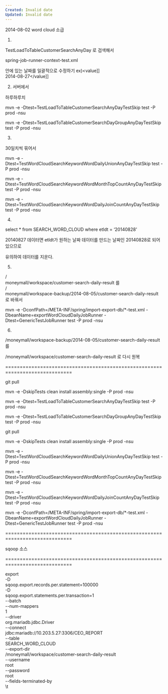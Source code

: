 ```yaml
---
Created: Invalid date
Updated: Invalid date
---
```

2014-08-02 word cloud 소급

1)

TestLoadToTableCustomerSearchAnyDay 로 검색해서

spring-job-runner-context-test.xml

안에 있는 날짜를 일괄적으로 수정하기 ex)<value]]  
2014-08-27</value]]  

2) 서버에서

하루하루치

mvn -e -Dtest=TestLoadToTableCustomerSearchAnyDayTestSkip test -P prod -nsu

mvn -e -Dtest=TestLoadToTableCustomerSearchDayGroupAnyDayTestSkip test -P prod -nsu

3)

30일치씩 묶어서

mvn -e -Dtest=TestWordCloudSearchKeywordWordDailyUnionAnyDayTestSkip test -P prod -nsu

mvn -e -Dtest=TestWordCloudSearchKeywordWordMonthTopCountAnyDayTestSkip test -P prod -nsu

mvn -e -Dtest=TestWordCloudSearchKeywordWordDailyJoinCountAnyDayTestSkip test -P prod -nsu

4)

select * from SEARCH_WORD_CLOUD where etldt = ‘20140828'

20140827 데이터면 etldt가 원하는 날짜 데이터를 만드는 날짜인 20140828로 되어있으므로

유의하여 데이터를 지운다.

5)  
/  
moneymall/workspace/customer-search-daily-result 를  
/  
moneymall/workspace-backup/2014-08-05/customer-search-daily-result 로 바꿔서

mvn -e -DconfPath=/META-INF/spring/import-export-db/*-test.xml -DbeanName=exportWordCloudDailyJobRunner -Dtest=GenericTestJobRunner test -P prod -nsu

6)

/moneymall/workspace-backup/2014-08-05/customer-search-daily-result 를

/moneymall/workspace/customer-search-daily-result 로 다시 원복

=============================================================================

git pull

mvn -e -DskipTests clean install assembly:single -P prod -nsu

mvn -e -Dtest=TestLoadToTableCustomerSearchAnyDayTestSkip test -P prod -nsu

mvn -e -Dtest=TestLoadToTableCustomerSearchDayGroupAnyDayTestSkip test -P prod -nsu

git pull

mvn -e -DskipTests clean install assembly:single -P prod -nsu

mvn -e -Dtest=TestWordCloudSearchKeywordWordDailyUnionAnyDayTestSkip test -P prod -nsu

mvn -e -Dtest=TestWordCloudSearchKeywordWordMonthTopCountAnyDayTestSkip test -P prod -nsu

mvn -e -Dtest=TestWordCloudSearchKeywordWordDailyJoinCountAnyDayTestSkip test -P prod -nsu

mvn -e -DconfPath=/META-INF/spring/import-export-db/*-test.xml -DbeanName=exportWordCloudDailyJobRunner -Dtest=GenericTestJobRunner test -P prod -nsu

=============================================================================

sqoop 소스

=============================================================================

export  
-D  
sqoop.export.records.per.statement=100000  
-D  
sqoop.export.statements.per.transaction=1  
--batch  
--num-mappers  
1  
--driver  
org.mariadb.jdbc.Driver  
--connect  
jdbc:mariadb://10.203.5.27:3306/CEO_REPORT  
--table  
SEARCH_WORD_CLOUD  
--export-dir  
/moneymall/workspace/customer-search-daily-result  
--username  
root  
--password  
root  
--fields-terminated-by  
\t